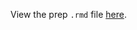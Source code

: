 View the prep `.rmd` file [here](https://github.com/OHI-Science/bhi-prep/blob/draft/baltic2019/FP/fp_prep.rmd).
